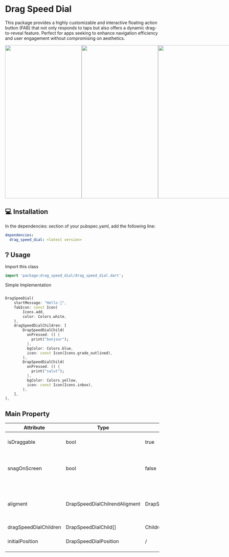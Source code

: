 # Drag Speed Dial

This package provides a highly customizable and interactive floating action button (FAB) that not only responds to taps but also offers a dynamic drag-to-reveal feature. Perfect for apps seeking to enhance navigation efficiency and user engagement without compromising on aesthetics.

<div style="display:flex; justify-content: space-between;">
<img src="https://raw.githubusercontent.com/Tughra/drag_speed_dial/master/screenshots/demo1.gif" width="250" height="500" />
<img src="https://raw.githubusercontent.com/Tughra/drag_speed_dial/master/screenshots/demo2.gif" width="250" height="500" />
<img src="https://raw.githubusercontent.com/Tughra/drag_speed_dial/master/screenshots/demo3.gif" width="250" height="500" />
<img src="https://raw.githubusercontent.com/Tughra/drag_speed_dial/master/screenshots/demo4.gif" width="250" height="500" />
</div>

## 💻 Installation

In the dependencies: section of your pubspec.yaml, add the following line:

```yaml
dependencies:
  drag_speed_dial: <latest version>
```

## ❔ Usage

Import this class

```dart
import 'package:drag_speed_dial/drag_speed_dial.dart';
```

Simple Implementation

```dart

DragSpeeDial(
    startMessage: "Hello 👋",
    fabIcon: const Icon(
        Icons.add,
        color: Colors.white,
    ),
    dragSpeedDialChildren: [
        DrapSpeedDialChild(
          onPressed: () {
            print("bonjour");
          },
          bgColor: Colors.blue,
          icon: const Icon(Icons.grade_outlined),
        ),
        DrapSpeedDialChild(
          onPressed: () {
            print("salut");
          },
          bgColor: Colors.yellow,
          icon: const Icon(Icons.inbox),
        ),
    ],
),
```

## Main Property

| Attribute     | Type   | Default |  Description
|---------------|--------|-------------|--------------------------|
| isDraggable     | bool | true | Whether the FAB can be dragged |
| snagOnScreen      | bool | false | Whether the FAB should snap on screen. |
| aligment      | DrapSpeedDialChilrendAligment| DrapSpeedDialChilrendAligment.horizontal  | represents the aligment style of drag speed children|
| dragSpeedDialChildren  | DrapSpeedDialChild[]  | Children widgets of the FAB. |
| initialPosition | DrapSpeedDialPosition | / |  Initial position of the FAB |
